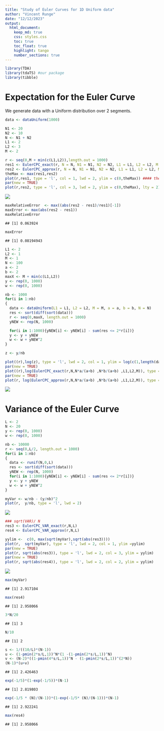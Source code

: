 ```yaml
---
title: "Study of Euler Curves for 1D Uniform data"
author: "Vincent Runge"
date: "12/12/2023"
output:
  html_document:
    keep_md: true
    css: styles.css
    toc: true
    toc_float: true
    highlight: tango
    number_sections: true
---
```






```r
library(TDA)
library(tdaTS) #our package
library(tibble)
```


# Expectation for the Euler Curve

We generate data with a Uniform distribution over 2 segments.


```r
data <- dataUniform(1000)
```


```r
N1 <- 20
N2 <- 10
N <- N1 + N2
L1 <- 2
L2 <- 3
M <- 2

r <- seq(0,M + min(c(L1,L2)),length.out = 1000)
res1 <- EulerCPC_exact(r, N = N, N1 = N1, N2 = N2, L1 = L1, L2 = L2, M = M)
res2 <- EulerCPC_approx(r, N = N, N1 = N1, N2 = N2, L1 = L1, L2 = L2, M = M)
theMax <- max(res1,res2)
plot(r,res1, type = 'l', col = 1, lwd = 2, ylim = c(0,theMax)) #### the true result (using the beta function)
par(new = TRUE)
plot(r,res2, type = 'l', col = 3, lwd = 2, ylim = c(0,theMax), lty = 2) #### the approximation in 0
```

![](EulerCurveUniform1D_files/figure-html/unnamed-chunk-3-1.png)<!-- -->

```r
maxRelativeError  <- max((abs(res2 - res1)/res1)[-1])
maxError <- max(abs(res2 - res1))
maxRelativeError
```

```
## [1] 0.063924
```

```r
maxError
```

```
## [1] 0.08194943
```





```r
L1 <- 2
L2 <- 1
M <- 1
N <- 100
a <- 2
b <- 2
maxX <- M + min(c(L1,L2))
y <- rep(0, 1000)
w <- rep(0, 1000)

nb <- 1000
for(i in 1:nb)
{
  data <- dataUniform(L1 = L1, L2 = L2, M = M, a = a, b = b, N = N)
  res <- sort(diff(sort(data)))
  r <- seq(0,maxX, length.out = 1000)
  yNEW <- rep(N, 1000)

  for(i in 1:1000){yNEW[i] <- yNEW[i] - sum(res <= 2*r[i])}
  y <- y + yNEW
  w <- w + yNEW^2
}

z <- y/nb

plot((r),log(z), type = 'l', lwd = 2, col = 1, ylim = log(c(1,length(data))))
par(new = TRUE)
plot((r),log(EulerCPC_exact(r,N,N*a/(a+b) ,N*b/(a+b) ,L1,L2,M)), type = 'l', ylim = log(c(1,length(data))), col = 2, lwd = 2, lty = 2)
par(new = TRUE)
plot(r, log(EulerCPC_approx(r,N,N*a/(a+b) ,N*b/(a+b) ,L1,L2,M)), type = 'l', ylim = log(c(1,length(data))), col = 3, lwd = 2, lty = 3)
```

![](EulerCurveUniform1D_files/figure-html/unnamed-chunk-4-1.png)<!-- -->

# Variance of the Euler Curve



```r
L <- 2
N <- 20
y <- rep(0, 1000)
w <- rep(0, 1000)

nb <- 10000
r <- seq(0,L/2, length.out = 1000)
for(i in 1:nb)
{
  data <- runif(N,0,L)
  res <- sort(diff(sort(data)))
  yNEW <- rep(N, 1000)
  for(i in 1:1000){yNEW[i] <- yNEW[i] - sum(res <= 2*r[i])}
  y <- y + yNEW
  w <- w + yNEW^2
}

myVar <- w/nb - (y/nb)^2
plot(r,  y/nb, type = 'l', lwd = 2)
```

![](EulerCurveUniform1D_files/figure-html/unnamed-chunk-5-1.png)<!-- -->

```r
### sqrt(VAR)/ N
res3 <- EulerCPC_VAR_exact(r,N,L)
res4 <- EulerCPC_VAR_approx(r,N,L)

yylim <-  c(0, max(sqrt(myVar),sqrt(abs(res3))))
plot(r,  sqrt(myVar), type = 'l', lwd = 2, col = 1, ylim =yylim)
par(new = TRUE)
plot(r, sqrt(abs(res3)), type = 'l', lwd = 2, col = 3, ylim = yylim)
par(new = TRUE)
plot(r, sqrt(abs(res4)), type = 'l', lwd = 2, col = 2, ylim = yylim)
```

![](EulerCurveUniform1D_files/figure-html/unnamed-chunk-5-2.png)<!-- -->





```r
max(myVar)
```

```
## [1] 2.917104
```

```r
max(res4)
```

```
## [1] 2.958066
```

```r
3*N/20
```

```
## [1] 3
```

```r
N/10
```

```
## [1] 2
```

```r
s <- 1/((10/L)*(N-1))
u <- (1-pmin(2*s/L,1))^N*(1 -(1-pmin(2*s/L,1))^N)
v <- (N-2)*((1-pmin(4*s/L,1))^N - (1-pmin(2*s/L,1))^(2*N))
(N-1)*(u+v)
```

```
## [1] 2.426463
```

```r
exp(-1/5)*(1-exp(-1/5))*(N-1)
```

```
## [1] 2.819803
```

```r
exp(-1/5 * (N)/(N-1))*(1-exp(-1/5* (N)/(N-1)))*(N-1)
```

```
## [1] 2.922241
```

```r
max(res4)
```

```
## [1] 2.958066
```







